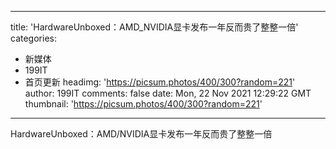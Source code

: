 
---
title: 'HardwareUnboxed：AMD_NVIDIA显卡发布一年反而贵了整整一倍'
categories: 
 - 新媒体
 - 199IT
 - 首页更新
headimg: 'https://picsum.photos/400/300?random=221'
author: 199IT
comments: false
date: Mon, 22 Nov 2021 12:29:22 GMT
thumbnail: 'https://picsum.photos/400/300?random=221'
---

<div>   
HardwareUnboxed：AMD/NVIDIA显卡发布一年反而贵了整整一倍  
</div>
            